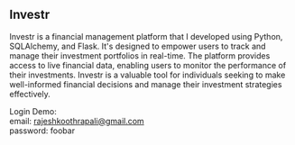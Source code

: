 ## Investr

Investr is a financial management platform that I developed using Python, SQLAlchemy, and Flask. It's designed to empower users to track and manage their investment portfolios in real-time. The platform provides access to live financial data, enabling users to monitor the performance of their investments. Investr is a valuable tool for individuals seeking to make well-informed financial decisions and manage their investment strategies effectively.

Login Demo: \
email: rajeshkoothrapali@gmail.com \
password: foobar
